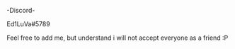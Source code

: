  -Discord-
 
Ed1LuVa#5789


Feel free to add me, but understand i will not accept everyone as a friend :P
